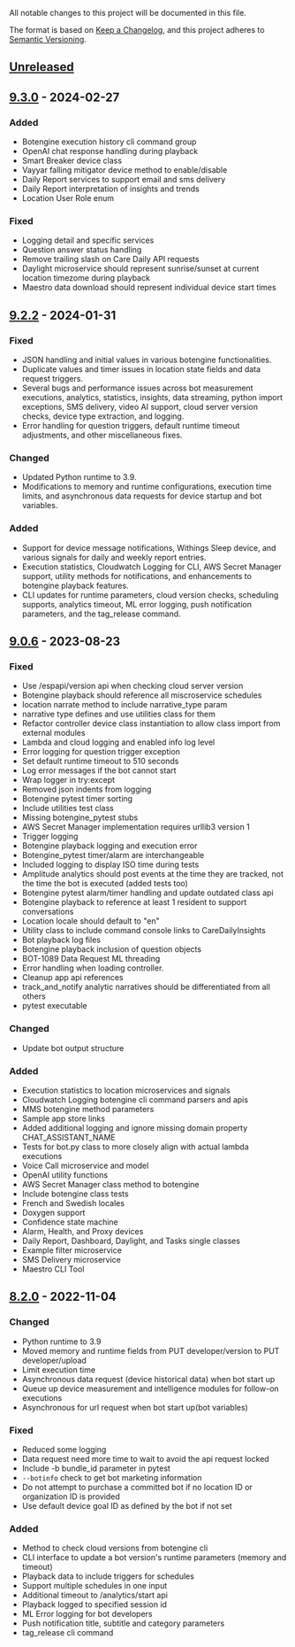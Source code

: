 All notable changes to this project will be documented in this file.

The format is based on [Keep a Changelog](https://keepachangelog.com/en/1.1.0/),
and this project adheres to [Semantic Versioning](https://semver.org/spec/v2.0.0.html).

## [Unreleased]

## [9.3.0] - 2024-02-27

### Added
- Botengine execution history cli command group
- OpenAI chat response handling during playback
- Smart Breaker device class
- Vayyar falling mitigator device method to enable/disable
- Daily Report services to support email and sms delivery
- Daily Report interpretation of insights and trends
- Location User Role enum

### Fixed
- Logging detail and specific services
- Question answer status handling
- Remove trailing slash on Care Daily API requests
- Daylight microservice should represent sunrise/sunset at current location timezome during playback
- Maestro data download should represent individual device start times

## [9.2.2] - 2024-01-31

### Fixed
- JSON handling and initial values in various botengine functionalities.
- Duplicate values and timer issues in location state fields and data request triggers.
- Several bugs and performance issues across bot measurement executions, analytics, statistics, insights, data streaming, python import exceptions, SMS delivery, video AI support, cloud server version checks, device type extraction, and logging.
- Error handling for question triggers, default runtime timeout adjustments, and other miscellaneous fixes.

### Changed
- Updated Python runtime to 3.9.
- Modifications to memory and runtime configurations, execution time limits, and asynchronous data requests for device startup and bot variables.

### Added
- Support for device message notifications, Withings Sleep device, and various signals for daily and weekly report entries.
- Execution statistics, Cloudwatch Logging for CLI, AWS Secret Manager support, utility methods for notifications, and enhancements to botengine playback features.
- CLI updates for runtime parameters, cloud version checks, scheduling supports, analytics timeout, ML error logging, push notification parameters, and the tag_release command.

## [9.0.6] - 2023-08-23

### Fixed
- Use /espapi/version api when checking cloud server version
- Botengine playback should reference all miscroservice schedules
- location narrate method to include narrative_type param
- narrative type defines and use utilities class for them
- Refactor controller device class instantiation to allow class import from external modules
- Lambda and cloud logging and enabled info log level
- Error logging for question trigger exception
- Set default runtime timeout to 510 seconds
- Log error messages if the bot cannot start
- Wrap logger in try:except
- Removed json indents from logging
- Botengine pytest timer sorting
- Include utilities test class
- Missing botengine_pytest stubs
- AWS Secret Manager implementation requires urllib3 version 1
- Trigger logging
- Botengine playback logging and execution error
- Botengine_pytest timer/alarm are interchangeable
- Included logging to display ISO time during tests
- Amplitude analytics should post events at the time they are tracked, not the time the bot is executed (added tests too)
- Botengine pytest alarm/timer handling and update outdated class api
- Botengine playback to reference at least 1 resident to support conversations
- Location locale should default to "en"
- Utility class to include command console links to CareDailyInsights
- Bot playback log files
- Botengine playback inclusion of question objects
- BOT-1089 Data Request ML threading
- Error handling when loading controller.
- Cleanup app api references
- track_and_notify analytic narratives should be differentiated from all others
- pytest executable

### Changed
- Update bot output structure

### Added
- Execution statistics to location microservices and signals
- Cloudwatch Logging botengine cli command parsers and apis
- MMS botengine method parameters
- Sample app store links
- Added additional logging and ignore missing domain property CHAT_ASSISTANT_NAME
- Tests for bot.py class to more closely align with actual lambda executions
- Voice Call microservice and model
- OpenAI utility functions
- AWS Secret Manager class method to botengine
- Include botengine class tests
- French and Swedish locales
- Doxygen support
- Confidence state machine
- Alarm, Health, and Proxy devices
- Daily Report, Dashboard, Daylight, and Tasks single classes
- Example filter microservice
- SMS Delivery microservice
- Maestro CLI Tool

## [8.2.0] - 2022-11-04

### Changed
- Python runtime to 3.9
- Moved memory and runtime fields from PUT developer/version to PUT developer/upload
- Limit execution time
- Asynchronous data request (device historical data) when bot start up
- Queue up device measurement and intelligence modules for follow-on executions
- Asynchronous for url request when bot start up(bot variables)

### Fixed
- Reduced some logging
- Data request need more time to wait to avoid the api request locked
- Include -b bundle_id parameter in pytest
- `--botinfo` check to get bot marketing information
- Do not attempt to purchase a committed bot if no location ID or organization ID is provided
- Use default device goal ID as defined by the bot if not set

### Added
- Method to check cloud versions from botengine cli
- CLI interface to update a bot version's runtime parameters (memory and timeout)
- Playback data to include triggers for schedules
- Support multiple schedules in one input
- Additional timeout to /analytics/start api
- Playback logged to specified session id
- ML Error logging for bot developers
- Push notification title, subtitle and category parameters
- tag_release cli command

[Unreleased]: https://github.com/caredailyai/botlab/compare/v9.3.0...HEAD
[9.3.0]: https://github.com/caredailyai/botlab/compare/v8.2.2...v9.3.0
[9.2.2]: https://github.com/caredailyai/botlab/compare/v8.2.0...v9.2.2
[9.0.6]: https://github.com/caredailyai/botlab/compare/v8.2.0...v9.0.6
[8.2.0]: https://github.com/caredailyai/botlab/tag/releases/v8.2.0